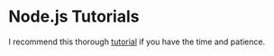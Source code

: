 # Node.js Tutorials

I recommend this thorough [tutorial](https://developer.mozilla.org/en-US/docs/Learn/Server-side/Express_Nodejs/development_environment) if you have the time and patience. 